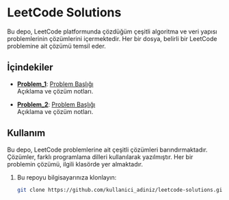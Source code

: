 # LeetCode Solutions

Bu depo, LeetCode platformunda çözdüğüm çeşitli algoritma ve veri yapısı problemlerinin çözümlerini içermektedir. Her bir dosya, belirli bir LeetCode problemine ait çözümü temsil eder.

## İçindekiler

- **[Problem_1](./Problem_1)**: [Problem Başlığı](https://leetcode.com/problems/problem-title/)  
  Açıklama ve çözüm notları.
  
- **[Problem_2](./Problem_2)**: [Problem Başlığı](https://leetcode.com/problems/problem-title/)  
  Açıklama ve çözüm notları.

## Kullanım

Bu depo, LeetCode problemlerine ait çeşitli çözümleri barındırmaktadır. Çözümler, farklı programlama dilleri kullanılarak yazılmıştır. Her bir problemin çözümü, ilgili klasörde yer almaktadır.

1. Bu repoyu bilgisayarınıza klonlayın:
   ```bash
   git clone https://github.com/kullanici_adiniz/leetcode-solutions.git
